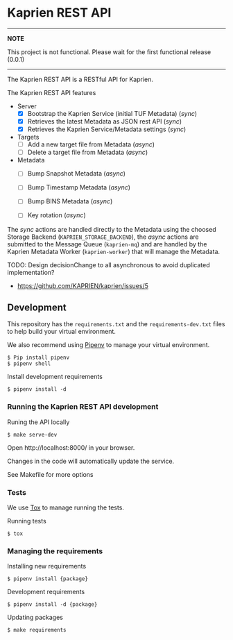 # Kaprien REST API

---
**NOTE**

This project is not functional. Please wait for the first functional release
(0.0.1)

---

The Kaprien REST API is a RESTful API for Kaprien.

The Kaprien REST API features
- Server
  - [x] Bootstrap the Kaprien Service (initial TUF Metadata) (_sync_)
  - [x] Retrieves the latest Metadata as JSON rest API (_sync_)
  - [x] Retrieves the Kaprien Service/Metadata settings (_sync_)
- Targets
  - [ ] Add a new target file from Metadata (_async_)
  - [ ] Delete a target file from Metadata (_async_)
- Metadata
  - [ ] Bump Snapshot Metadata (_async_)
  - [ ] Bump Timestamp Metadata (_async_)
  - [ ] Bump BINS Metadata (_async_)
  - [ ] Key rotation (_async_)


The _sync_ actions are handled directly to the Metadata using the
choosed Storage Backend (`KAPRIEN_STORAGE_BACKEND`), the _async_ actions are
submitted to the Message Queue (`kaprien-mq`) and are handled by the Kaprien
Metadata Worker (`kaprien-worker`) that will manage the Metadata.

TODO: Design decisionChange to all asynchronous to avoid duplicated implementation?
- https://github.com/KAPRIEN/kaprien/issues/5



## Development

This repository has the ``requirements.txt`` and the ``requirements-dev.txt``
files to help build your virtual environment.

We also recommend using [Pipenv](https://pipenv.pypa.io/en/latest/) to manage your virtual environment.

```shell
$ Pip install pipenv
$ pipenv shell
```

Install development requirements
```shell
$ pipenv install -d
```

### Running the Kaprien REST API development


Runing the API locally

```shell
$ make serve-dev
```

Open http://localhost:8000/ in your browser.

Changes in the code will automatically update the service.

See Makefile for more options
### Tests

We use [Tox](https://tox.wiki/en/latest/) to manage running the tests.

Running tests
```shell
$ tox
```

### Managing the requirements

Installing new requirements

```shell
$ pipenv install {package}
```

Development requirements
```shell
$ pipenv install -d {package}
```

Updating packages
```
$ make requirements
```

